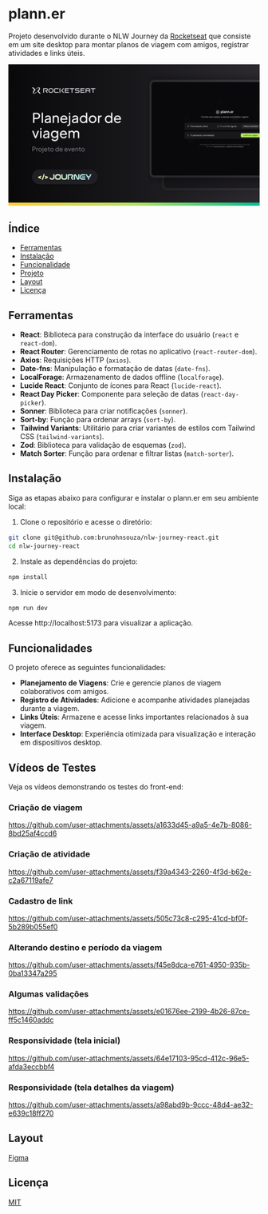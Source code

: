 # plann.er

Projeto desenvolvido durante o NLW Journey da [Rocketseat](https://app.rocketseat.com.br/) que consiste em um site desktop para montar planos de viagem com amigos, registrar atividades e links úteis.

![Notes](.github/preview.png)

## Índice

- [Ferramentas](#ferramentas)
- [Instalação](#instalação)
- [Funcionalidade](#funcionalidades)
- [Projeto](#projeto)
- [Layout](#layout)
- [Licença](#licença)

## Ferramentas

- **React**: Biblioteca para construção da interface do usuário (`react` e `react-dom`).
- **React Router**: Gerenciamento de rotas no aplicativo (`react-router-dom`).
- **Axios**: Requisições HTTP (`axios`).
- **Date-fns**: Manipulação e formatação de datas (`date-fns`).
- **LocalForage**: Armazenamento de dados offline (`localforage`).
- **Lucide React**: Conjunto de ícones para React (`lucide-react`).
- **React Day Picker**: Componente para seleção de datas (`react-day-picker`).
- **Sonner**: Biblioteca para criar notificações (`sonner`).
- **Sort-by**: Função para ordenar arrays (`sort-by`).
- **Tailwind Variants**: Utilitário para criar variantes de estilos com Tailwind CSS (`tailwind-variants`).
- **Zod**: Biblioteca para validação de esquemas (`zod`).
- **Match Sorter**: Função para ordenar e filtrar listas (`match-sorter`).

## Instalação

Siga as etapas abaixo para configurar e instalar o plann.er em seu ambiente local:

1. Clone o repositório e acesse o diretório:

```bash
git clone git@github.com:brunohnsouza/nlw-journey-react.git
cd nlw-journey-react
```

2. Instale as dependências do projeto:

```bash
npm install
```

3. Inicie o servidor em modo de desenvolvimento:

```bash
npm run dev
```

Acesse http://localhost:5173 para visualizar a aplicação.

## Funcionalidades

O projeto oferece as seguintes funcionalidades:

- **Planejamento de Viagens**: Crie e gerencie planos de viagem colaborativos com amigos.
- **Registro de Atividades**: Adicione e acompanhe atividades planejadas durante a viagem.
- **Links Úteis**: Armazene e acesse links importantes relacionados à sua viagem.
- **Interface Desktop**: Experiência otimizada para visualização e interação em dispositivos desktop.

## Vídeos de Testes

Veja os vídeos demonstrando os testes do front-end:

### Criação de viagem

https://github.com/user-attachments/assets/a1633d45-a9a5-4e7b-8086-8bd25af4ccd6

### Criação de atividade

https://github.com/user-attachments/assets/f39a4343-2260-4f3d-b62e-c2a67119afe7

### Cadastro de link

https://github.com/user-attachments/assets/505c73c8-c295-41cd-bf0f-5b289b055ef0

### Alterando destino e período da viagem

https://github.com/user-attachments/assets/f45e8dca-e761-4950-935b-0ba13347a295

### Algumas validações

https://github.com/user-attachments/assets/e01676ee-2199-4b26-87ce-ff5c1460addc

### Responsividade (tela inicial)

https://github.com/user-attachments/assets/64e17103-95cd-412c-96e5-afda3eccbbf4

### Responsividade (tela detalhes da viagem)

https://github.com/user-attachments/assets/a98abd9b-9ccc-48d4-ae32-e639c18ff270

## Layout

[Figma](https://www.figma.com/community/file/1392276515495389646)

## Licença

[MIT](https://choosealicense.com/licenses/mit/)
